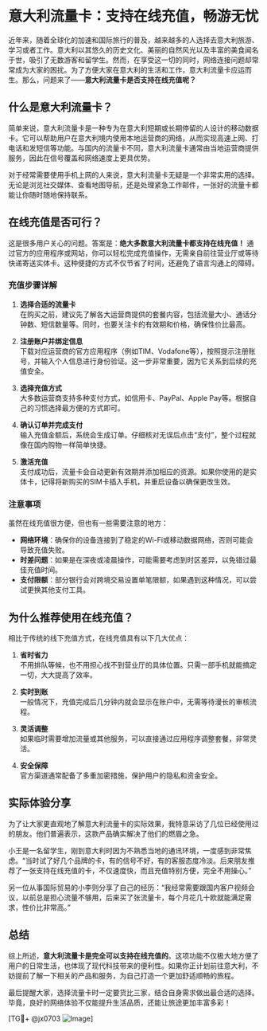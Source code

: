 # 意大利流量卡：支持在线充值，畅游无忧

近年来，随着全球化的加速和国际旅行的普及，越来越多的人选择去意大利旅游、学习或者工作。意大利以其悠久的历史文化、美丽的自然风光以及丰富的美食闻名于世，吸引了无数游客和留学生。然而，在享受这一切的同时，网络连接问题却常常成为大家的困扰。为了方便大家在意大利的生活和工作，意大利流量卡应运而生。那么，问题来了——**意大利流量卡是否支持在线充值呢？**

## 什么是意大利流量卡？

简单来说，意大利流量卡是一种专为在意大利短期或长期停留的人设计的移动数据卡。它可以帮助用户在意大利境内使用本地运营商的网络，从而实现高速上网、打电话和发短信等功能。与国内的流量卡不同，意大利流量卡通常由当地运营商提供服务，因此在信号覆盖和网络速度上更具优势。

对于经常需要使用手机上网的人来说，意大利流量卡无疑是一个非常实用的选择。无论是浏览社交媒体、查看地图导航，还是处理紧急工作邮件，一张好的流量卡都能让你随时随地保持联系。

## 在线充值是否可行？

这是很多用户关心的问题。答案是：**绝大多数意大利流量卡都支持在线充值！** 通过官方的应用程序或网站，你可以轻松完成充值操作，无需亲自前往营业厅或等待快递寄送实体卡。这种便捷的方式不仅节省了时间，还避免了语言沟通上的障碍。

### 充值步骤详解

1. **选择合适的流量卡**  
   在购买之前，建议先了解各大运营商提供的套餐内容，包括流量大小、通话分钟数、短信数量等。同时，也要关注卡的有效期和价格，确保性价比最高。

2. **注册账户并绑定信息**  
   下载对应运营商的官方应用程序（例如TIM、Vodafone等），按照提示注册账号，并输入个人信息进行身份验证。这一步非常重要，因为它关系到后续的充值安全。

3. **选择充值方式**  
   大多数运营商支持多种支付方式，如信用卡、PayPal、Apple Pay等。根据自己的习惯选择最方便的方式即可。

4. **确认订单并完成支付**  
   输入充值金额后，系统会生成订单。仔细核对无误后点击“支付”，整个过程就像在国内购物一样简单快捷。

5. **激活充值**  
   支付成功后，流量卡会自动更新有效期并添加相应的资源。如果你使用的是实体卡，记得将新购买的SIM卡插入手机，并重启设备以确保更改生效。

### 注意事项

虽然在线充值很方便，但也有一些需要注意的地方：

- **网络环境**：确保你的设备连接到了稳定的Wi-Fi或移动数据网络，否则可能会导致充值失败。
- **时差问题**：如果是在深夜或凌晨操作，可能需要考虑到时区差异，以免错过最佳充值时间。
- **支付限额**：部分银行会对跨境交易设置单笔限额，如果遇到这种情况，可以尝试更换其他支付工具。

## 为什么推荐使用在线充值？

相比于传统的线下充值方式，在线充值具有以下几大优点：

1. **省时省力**  
   不用排队等候，也不用担心找不到营业厅的具体位置。只需一部手机就能搞定一切，大大提高了效率。

2. **实时到账**  
   一般情况下，充值完成后几分钟内就会显示在账户中，无需等待漫长的审核流程。

3. **灵活调整**  
   如果临时需要增加流量或其他服务，可以直接通过应用程序调整套餐，非常灵活。

4. **安全保障**  
   官方渠道通常配备了多重加密措施，保护用户的隐私和资金安全。

## 实际体验分享

为了让大家更直观地了解意大利流量卡的实际效果，我特意采访了几位已经使用过的朋友。他们普遍表示，这款产品确实解决了他们的燃眉之急。

小王是一名留学生，刚到意大利时因为不熟悉当地的通讯环境，一度感到非常焦虑。“当时试了好几个品牌的卡，有的信号不好，有的客服态度冷淡。后来朋友推荐了一张支持在线充值的卡，不仅速度快，而且充值特别方便，完全不用操心。”

另一位从事国际贸易的小李则分享了自己的经历：“我经常需要跟国内客户视频会议，以前总是担心流量不够用，后来买了张流量卡，每个月花几十欧就能满足需求，性价比非常高。”

## 总结

综上所述，**意大利流量卡是完全可以支持在线充值的**。这项功能不仅极大地方便了用户的日常生活，也体现了现代科技带来的便利性。如果你正计划前往意大利，不妨提前了解一下相关的产品和服务，为自己打造一个更加舒适顺畅的旅程。

最后提醒大家，选择流量卡时一定要货比三家，结合自身需求做出最合适的选择。毕竟，良好的网络体验不仅能提升生活品质，还能让旅途更加丰富多彩！

[TG💪+ @jx0703 ![Image](https://github.com/user-attachments/assets/dbca1d08-cadb-493c-b0ec-ad6f7a83f270)]